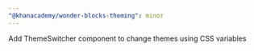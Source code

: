 ```yaml
---
"@khanacademy/wonder-blocks-theming": minor
---
```


Add ThemeSwitcher component to change themes using CSS variables
